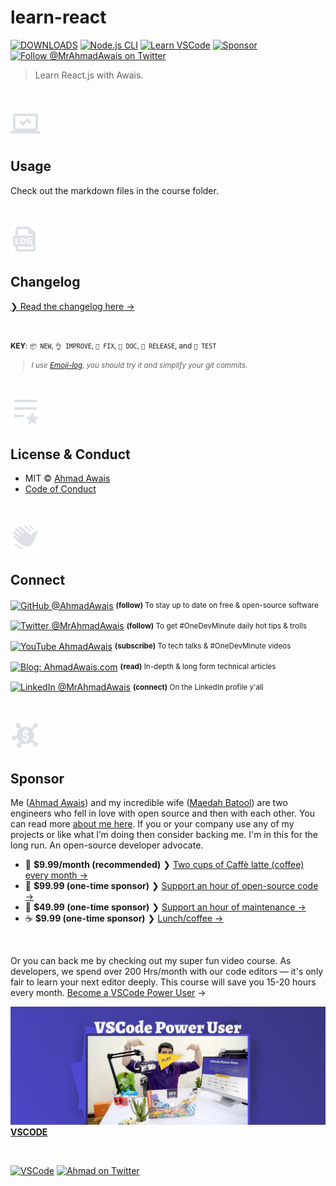 # learn-react

[![DOWNLOADS](https://img.shields.io/npm/dt/learn-react?label=DOWNLOADS%20%20❯&colorA=6A788D&colorB=6A788D&style=flat)](https://www.npmjs.com/package/learn-react) [![Node.js CLI](https://img.shields.io/badge/-NodeCLI.com-gray.svg?colorB=6A788D&style=flat)](https://NodeCLI.com/?utm_source=FOSS) [![Learn VSCode](https://img.shields.io/badge/-VSCODE.pro-gray.svg?colorB=6A788D&style=flat)](https://VSCode.pro/?utm_source=FOSS) [![Sponsor](https://img.shields.io/badge/-Sponsor-gray.svg?colorB=6A788D&style=flat)](https://github.com/ahmadawais/sponsor?utm_source=FOSS)
[![Follow @MrAhmadAwais on Twitter](https://img.shields.io/badge/FOLLOW%20@MRAHMADAWAIS%20%E2%86%92-gray.svg?colorA=6A788D&colorB=6A788D&style=flat)](https://twitter.com/mrahmadawais/)

> Learn React.js with Awais.

<br>

[![⚙️](https://raw.githubusercontent.com/ahmadawais/stuff/master/images/git/usage.png)](./../../)

## Usage

Check out the markdown files in the course folder.

<br>

[![📝](https://raw.githubusercontent.com/ahmadawais/stuff/master/images/git/log.png)](changelog.md)

## Changelog

[❯ Read the changelog here →](changelog.md)

<br>

<small>**KEY**: `📦 NEW`, `👌 IMPROVE`, `🐛 FIX`, `📖 DOC`, `🚀 RELEASE`, and `🤖 TEST`

> _I use [Emoji-log](https://github.com/ahmadawais/Emoji-Log), you should try it and simplify your git commits._

</small>

<br>

[![📃](https://raw.githubusercontent.com/ahmadawais/stuff/master/images/git/license.png)](./../../)

## License & Conduct

- MIT © [Ahmad Awais](https://twitter.com/MrAhmadAwais/)
- [Code of Conduct](code-of-conduct.md)

<br>

[![🙌](https://raw.githubusercontent.com/ahmadawais/stuff/master/images/git/connect.png)](./../../)

## Connect

<div align="left">
    <p><a href="https://github.com/ahmadawais"><img alt="GitHub @AhmadAwais" align="center" src="https://img.shields.io/badge/GITHUB-gray.svg?colorB=6cc644&style=flat" /></a>&nbsp;<small><strong>(follow)</strong> To stay up to date on free & open-source software</small></p>
    <p><a href="https://twitter.com/MrAhmadAwais/"><img alt="Twitter @MrAhmadAwais" align="center" src="https://img.shields.io/badge/TWITTER-gray.svg?colorB=1da1f2&style=flat" /></a>&nbsp;<small><strong>(follow)</strong> To get #OneDevMinute daily hot tips & trolls</small></p>
    <p><a href="https://www.youtube.com/AhmadAwais"><img alt="YouTube AhmadAwais" align="center" src="https://img.shields.io/badge/YOUTUBE-gray.svg?colorB=ff0000&style=flat" /></a>&nbsp;<small><strong>(subscribe)</strong> To tech talks & #OneDevMinute videos</small></p>
    <p><a href="https://AhmadAwais.com/"><img alt="Blog: AhmadAwais.com" align="center" src="https://img.shields.io/badge/MY%20BLOG-gray.svg?colorB=4D2AFF&style=flat" /></a>&nbsp;<small><strong>(read)</strong> In-depth & long form technical articles</small></p>
    <p><a href="https://www.linkedin.com/in/MrAhmadAwais/"><img alt="LinkedIn @MrAhmadAwais" align="center" src="https://img.shields.io/badge/LINKEDIN-gray.svg?colorB=0077b5&style=flat" /></a>&nbsp;<small><strong>(connect)</strong> On the LinkedIn profile y'all</small></p>
</div>

<br>

[![👌](https://raw.githubusercontent.com/ahmadawais/stuff/master/images/git/sponsor.png)](./../../)

## Sponsor

Me ([Ahmad Awais](https://twitter.com/mrahmadawais/)) and my incredible wife ([Maedah Batool](https://twitter.com/MaedahBatool/)) are two engineers who fell in love with open source and then with each other. You can read more [about me here](https://ahmadawais.com/about). If you or your company use any of my projects or like what I’m doing then consider backing me. I'm in this for the long run. An open-source developer advocate.

- 🌟  **$9.99/month (recommended)** ❯ [Two cups of Caffè latte (coffee) every month →](https://pay.paddle.com/checkout/540217)
- 🚀  **$99.99 (one-time sponsor)** ❯ [Support an hour of open-source code →](https://pay.paddle.com/checkout/515568)
- 🔰  **$49.99 (one-time sponsor)** ❯ [Support an hour of maintenance →](https://pay.paddle.com/checkout/527253)
- ☕️  **$9.99 (one-time sponsor)** ❯ [Lunch/coffee →](https://pay.paddle.com/checkout/527254)

<br>

Or you can back me by checking out my super fun video course. As developers, we spend over 200 Hrs/month with our code editors — it's only fair to learn your next editor deeply. This course will save you 15-20 hours every month.  <a href="https://vscode.pro/?utm_source=FOSS" target="_blank">Become a VSCode Power User</a> →</p>

<a href="https://vscode.pro/?utm_source=FOSS" target="_blank"><img src="https://raw.githubusercontent.com/ahmadawais/stuff/master/images/vscodepro/VSCode.jpeg" /><br><strong>VSCODE</strong></a>

<br>

[![VSCode](https://img.shields.io/badge/-VSCode.pro%20%E2%86%92-gray.svg?colorB=4D2AFF&style=flat)](https://VSCode.pro/?utm_source=FOSS)
[![Ahmad on Twitter](https://img.shields.io/twitter/follow/mrahmadawais.svg?style=social&label=Follow%20@MrAhmadAwais)](https://twitter.com/mrahmadawais/)
